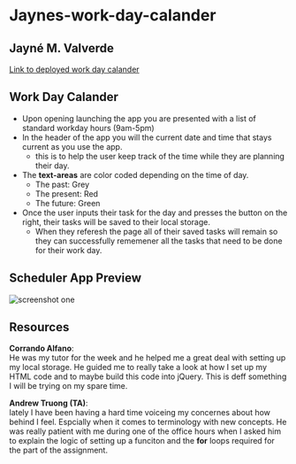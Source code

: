# Jaynes-work-day-calander
## Jayné M. Valverde
[Link to deployed work day calander](https://jaynevalverde.github.io/Jaynes-work-day-calander/)


## Work Day Calander 
* Upon opening launching the app you are presented with a list of standard workday hours (9am-5pm)
* In the header of the app you will the current date and time that stays current as you use the app. 
    * this is to help the user keep track of the time while they are planning their day. 
* The **text-areas** are color coded depending on the time of day. 
    * The past: Grey 
    * The present: Red
    * The future: Green 
* Once the user inputs their task for the day and presses the button on the right, their tasks will be saved to their local storage. 
    * When they referesh the page all of their saved tasks will remain so they can successfully rememener all the tasks that need to be done for their work day. 



## Scheduler App Preview
![screenshot one](./Assests/workday.png)


## Resources 


**Corrando Alfano**: <br>
He was my tutor for the week and he helped me a great deal with setting up my local storage. He guided me to really take a look at how I set up my HTML code and to maybe build this code into jQuery. This is deff something I will be trying on my spare time. 


**Andrew Truong (TA)**: <br>
lately I have been having a hard time voiceing my concernes about how behind I feel. Espcially when it comes to terminology with new concepts. He was really patient with me during one of the office hours when I asked him to explain the logic of setting up a funciton and the **for** loops required for the part of the assignment. 


